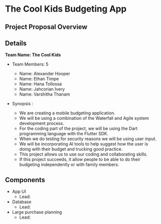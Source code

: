 # The Cool Kids Budgeting App
## Project Proposal Overview

## Details
**Team Name: The Cool Kids** 

* Team Members: 5
     * Name: Alexander Hooper
     * Name: Ethan Timpe
     * Name: Hana Tollossa
     * Name: Jahcorian Ivery
     * Name: Varshitha Thanam

* Synopsis :
     * We are creating a mobile budgeting application.
     * We will be using a combination of the Waterfall and Agile system development process. 
     * For the coding part of the project, we will be using the Dart programming language with the Flutter SDK. 
     * When we do testing for security reasons we will be using user input. 
     * We will be incorporating AI tools to help suggest how the user is doing with their budget and trucking good practice.
     * This project allows us to use our coding and collaborating skills.
     * If this project succeeds, it allow people to be able to do their budgeting independently or with family members.
     

## Components
* App UI
     * Lead: 
* Database
     * Lead:
* Large purchase planning
     * Lead: